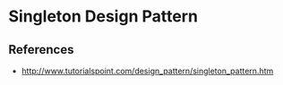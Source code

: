 # Singleton Design Pattern

## References

* http://www.tutorialspoint.com/design_pattern/singleton_pattern.htm
